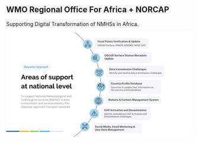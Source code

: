 ## WMO Regional Office For Africa + NORCAP

Supporting Digital Transformation of NMHSs in Africa.

![Stepwise Approach](../images/support.png "Stepwise Approach")
